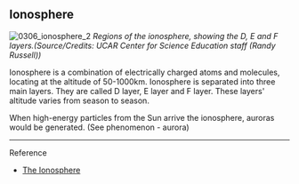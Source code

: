 ## Ionosphere

![0306_ionosphere_2](./static/0306_ionosphere_2.jpg)
*Regions of the ionosphere, showing the D, E and F layers.(Source/Credits: UCAR Center for Science Education staff (Randy Russell))*

Ionosphere is a combination of electrically charged atoms and molecules, locating at the altitude of 50-1000km. Ionosphere is separated into three main layers. They are called D layer, E layer and F layer. These layers' altitude varies from season to season. 

When high-energy particles from the Sun arrive the ionosphere, auroras would be generated. (See phenomenon - aurora)

---

Reference

- [The Ionosphere](https://scied.ucar.edu/ionosphere)